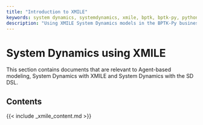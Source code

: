 ```yaml
---
title: "Introduction to XMILE"
keywords: system dynamics, systemdynamics, xmile, bptk, bptk-py, python, business simulation
description: "Using XMILE System Dynamics models in the BPTK-Py business simulation framework."
---
```


System Dynamics using XMILE
===========================

This section contains documents that are relevant to Agent-based modeling, System Dynamics with XMILE and System Dynamics with the SD DSL.

## Contents

{{< include _xmile_content.md >}}